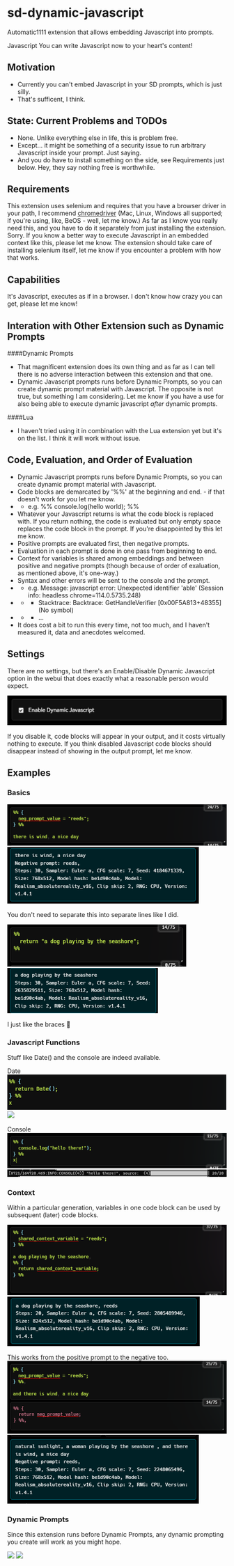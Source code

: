 # sd-dynamic-javascript
Automatic1111 extension that allows embedding Javascript into prompts.

Javascript
You can write Javascript now to your heart's content!

## Motivation

* Currently you can't embed Javascript in your SD prompts, which is just silly.
* That's sufficent, I think.

## State: Current Problems and TODOs
* None. Unlike everything else in life, this is problem free.
* Except... it might be something of a security issue to run arbitrary Javascript inside your prompt. Just saying.
* And you do have to install something on the side, see Requirements just below. Hey, they say nothing free is worthwhile.

## Requirements

This extension uses selenium and requires that you have a browser driver in your path, I recommend <a href="https://chromedriver.chromium.org/downloads">chromedriver</a> (Mac, Linux, Windows all supported; if you're using, like, BeOS - well, let me know.) As far as I know you really need this, and you have to do it separately from just installing the extension. Sorry. If you know a better way to execute Javascript in an embedded context like this, please let me know.
The extension should take care of installing selenium itself, let me know if you encounter a problem with how that works.

## Capabilities

It's Javascript, executes as if in a browser. I don't know how crazy you can get, please let me know!

## Interation with Other Extension such as Dynamic Prompts

####Dynamic Prompts
* That magnificent extension does its own thing and as far as I can tell there is no adverse interaction between this extension and that one.
* Dynamic Javascript prompts runs before Dynamic Prompts, so you can create dynamic prompt material with Javascript. The opposite is not true, but something I am considering. Let me know if you have a use for also being able to execute dynamic javascript _after_ dynamic prompts.

####Lua
* I haven't tried using it in combination with the Lua extension yet but it's on the list. I think it will work without issue.

## Code, Evaluation, and Order of Evaluation

* Dynamic Javascript prompts runs before Dynamic Prompts, so you can create dynamic prompt material with Javascript.
* Code blocks are demarcated by '%%' at the beginning and end. - if that doesn't work for you let me know.
* *  e.g. %% console.log(hello world); %%
* Whatever your Javascript returns is what the code block is replaced with. If you return nothing, the code is evaluated but only empty space replaces the code block in the prompt. If you're disappointed by this let me know.
* Positive prompts are evaluated first, then negative prompts.
* Evaluation in each prompt is done in one pass from beginning to end.
* Context for variables is shared among embeddings and between positive and negative prompts (though because of order of exaluation, as mentioned above, it's one-way.)
* Syntax and other errors will be sent to the console and the prompt.
* *  e.g. Message: javascript error: Unexpected identifier 'able' (Session info: headless chrome=114.0.5735.248) 
* * *    Stacktrace: Backtrace: GetHandleVerifier [0x00F5A813+48355] (No symbol)
* * *    ...
* It does cost a bit to run this every time, not too much, and I haven't measured it, data and anecdotes welcomed.

## Settings

There are no settings, but there's an Enable/Disable Dynamic Javascript option in the webui that does exactly what a reasonable person would expect.

![](assets/enable_checkbox.png)

If you disable it, code blocks will appear in your output, and it costs virtually nothing to execute. If you think disabled Javascript code blocks should disappear instead of showing in the output prompt, let me know.

## Examples

### Basics

![](assets/example_basic/command.png)
![](assets/example_basic/result.png)

You don't need to separate this into separate lines like I did.

![](assets/example_no_braces/command.png)
![](assets/example_no_braces/result.png)

I just like the braces :shrug:

### Javascript Functions

Stuff like Date() and the console are indeed available.

Date
![](assets/example_date/command.png)
![](assets/example_date/result.png)

Console
![](assets/example_console_log/command.png)
![](assets/example_console_log/result.png)

### Context

Within a particular generation, variables in one code block can be used by subsequent (later) code blocks.

![](assets/example_shared_context_in_prompt/command.png)
![](assets/example_shared_context_in_prompt/result.png)

This works from the positive prompt to the negative too.
![](assets/example_shared_context_across_prompts/command.png)
![](assets/example_shared_context_across_prompts/result.png)

### Dynamic Prompts

Since this extension runs before Dynamic Prompts, any dynamic prompting you create will work as you might hope.

![](assets/example_interaction_with_dyamic_prompts/command.png)
![](assets/example_interaction_with_dyamic_prompts/result.png)
